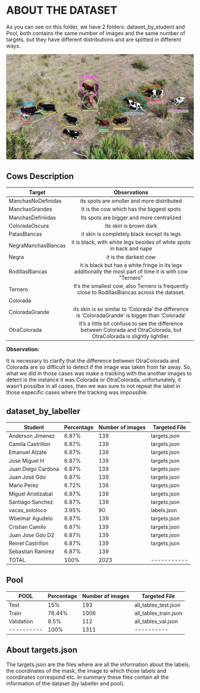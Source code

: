 # ABOUT THE DATASET

As you can see on this folder, we have 2 folders: dataset_by_student and Pool, both contains the same number of images and the same number of targets. but they have different distributions and are splitted in different ways.



![eo](assets/target.jpg)



## Cows Description


| Target        | Observations           |
| ------------- |:-------------:| 
| ManchasNoDefinidas    | its spots are smoller and more  distributed|
| ManchasGrandes   | It is the cow which has the biggest spots|
|ManchasDefiniidas| Its spots are bigger and more centralized |
|ColoradaOscura | Its skin is brown dark|
|PatasBlancas | it skin is completely black except its legs|
|NegraManchasBlancas |it is black, with white legs besides of white spots in back and nape |
|Negra | it is the darkest cow|
|RodillasBlancas |it is black but has a white fringe in its legs additionally the most part of time it is with cow "Ternero"|
|Ternero |It’s the smallest cow, also Ternero is frequently close to RodillasBlancas across the dataset.|
|Colorada |
|ColoradaGrande |its skin is so similar to ‘Colorada’ the difference is ‘ColoradaGrande’ is bigger than ‘Colorada’
|OtraColorada |It’s a little bit confuse to see the difference between Colorada and OtraColorada, but OtraColorada is slightly lightlier.|

 **Observation:** 
 
 It is necessary to clarify that the difference between OtraColorada and Colorada are so difficult to detect if the image was taken from far away. So, what we did in those cases was make a tracking with the another images to detect is the instance it was Colorada or OtraColorada, unfortunately, it wasn’t possilbe in all cases, then we was sure to not repeat the label in those especific cases where the tracking was impossible.
 
 



## dataset_by_labeller

| Student | Percentage | Number of images | Targeted File|
|---------|------------|------------------|--------------|
|Anderson Jimenez|6.87%|139|targets.json|
|Camila Castrillon|6.87%|139|targets.json
|Emanuel Alzate|6.87%|139|targets.json
|Jose Miguel H|6.87%|139|targets.json
|Juan Diego Cardona|6.87%|139|targets.json
|Juan José Gdo|6.87%|139|targets.json
|Mario Perez|6.72%|136|targets.json
|Miguel Aristizabal|6.87%|139|targets.json
|Santiago Sanchez|6.87%|139|targets.json
|vacas_sololoco|3.95%|80|labels.json
|Wbeimar Agudelo|6.87%|139|targets.json
|Cristian Camilo|6.87%|139|targets.json
|Juan Jose Gdo D2|6.87%|139|targets.json
|Reinel Castrillon|6.87%|139|targets.json
|Sebastian Ramirez|6.87%|139
|TOTAL|100%|2023|-----------|





## Pool





|POOL|Percentage|Number of images|Targeted File|
|----|----------|----------------|-------------|
|Test| 15%|193|all_tables_test.json
|Train|76.44%|1006|all_tables_train.json
|Validation|8.5%|112|all_tables_val.json
|----------|100%|1311|----------|






## About targets.json

The targets.json are the files where are all the information about the labels, the coordinates of the mask, the image to which those labels and coordinates correspond etc. In summary these files contain all the information of the dataset (by labeller and pool). 






